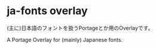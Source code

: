 # ja-fonts overlay
(主に)日本語のフォントを扱うPortageとか用のOverlayです。


A Portage Overlay for (mainly) Japanese fonts.

